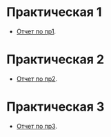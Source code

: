 # Практическая 1

 - [Отчет по пр1](/Пр1.pdf).

# Практическая 2

 - [Отчет по пр2](/пр2.pdf).

# Практическая 3

 - [Отчет по пр3](/).
